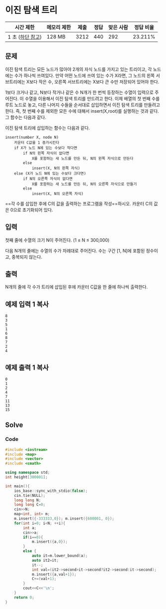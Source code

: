 # 이진 탐색 트리   

| 시간 제한                                                 | 메모리 제한 | 제출 | 정답 | 맞은 사람 | 정답 비율 |
| --------------------------------------------------------- | ----------- | ---- | ---- | --------- | --------- |
| 1 초 ([하단 참고](https://www.acmicpc.net/problem/2957#)) | 128 MB      | 3212 | 440  | 292       | 23.211%   |

## 문제

이진 탐색 트리는 모든 노드가 많아야 2개의 자식 노드를 가지고 있는 트리이고, 각 노드에는 수가 하나씩 쓰여있다. 만약 어떤 노드에 쓰여 있는 수가 X라면, 그 노드의 왼쪽 서브트리에는 X보다 작은 수, 오른쪽 서브트리에는 X보다 큰 수만 저장되어 있어야 한다.

1보다 크거나 같고, N보다 작거나 같은 수 N개가 한 번씩 등장하는 수열이 입력으로 주어진다. 이 수열을 이용해서 이진 탐색 트리를 만드려고 한다. 이제 배열의 첫 번째 수를 루트 노드로 놓고, 다른 나머지 수들을 순서대로 삽입하면서 이진 탐색 트리를 만들려고 한다. 즉, 첫 번째 수를 제외한 모든 수에 대해서 insert(X,root)를 실행하는 것과 같다. 그 함수는 다음과 같다. 

이진 탐색 트리에 삽입하는 함수는 다음과 같다.

```
insert(number X, node N)
    카운터 C값을 1 증가시킨다
    if X가 노드 N에 있는 수보다 작다면
        if N의 왼쪽 자식이 없다면
            X를 포함하는 새 노드를 만든 뒤, N의 왼쪽 자식으로 만든다
        else
            insert(X, N의 왼쪽 자식)
    else (X가 노드 N에 있는 수보다 크다면)
        if N의 오른쪽 자식이 없다면
            X를 포함하는 새 노드를 만든 뒤, N의 오른쪽 자식으로 만들기
        else
            insert(X, N의 오른쪽 자식)
```

==각 수를 삽입한 후에 C의 값을 출력하는 프로그램을 작성==하시오. 카운터 C의 값은 0으로 초기화되어 있다.

## 입력

첫째 줄에 수열의 크기 N이 주어진다. (1 ≤ N ≤ 300,000)

다음 N개의 줄에는 수열의 수가 차례대로 주어진다. 수는 구간 [1, N]에 포함된 정수이고, 중복되지 않는다.

## 출력

N개의 줄에 각 수가 트리에 삽입된 후에 카운터 C값을 한 줄에 하나씩 출력한다.

## 예제 입력 1 복사

```
8
3
5
1
6
8
7
2
4
```

## 예제 출력 1 복사

```
0
1
2
4
7
11
13
15
```



## Solve

### Code

```c++
#include <iostream>
#include <map>
#include <vector>
#include <cmath>

using namespace std;
int height[300001];

int main(){
    ios_base::sync_with_stdio(false);
    cin.tie(NULL);
    long long N;
    long long C=0;
    cin>>N;
    map<int, int> m;
    m.insert({-333333,0}); m.insert({600001, 0});
    for(int i=0; i<N; ++i){
        int a;
        cin>>a;
        if(i==0){
            m.insert({a,0});
        }
        else {
            auto it=m.lower_bound(a);
            auto it2=it;
            it--;
            int val=(it2->second>it->second?it2->second:it->second);
            m.insert({a,val+1});
            C+=(val+1);
        }
        cout<<C<<'\n';
    }
    return 0;
}
```


